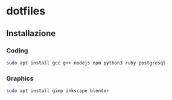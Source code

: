 # dotfiles

## Installazione

### Coding

```BASH
sudo apt install gcc g++ nodejs npm python3 ruby postgresql
```

### Graphics

```BASH
sudo apt install gimp inkscape blender
```


